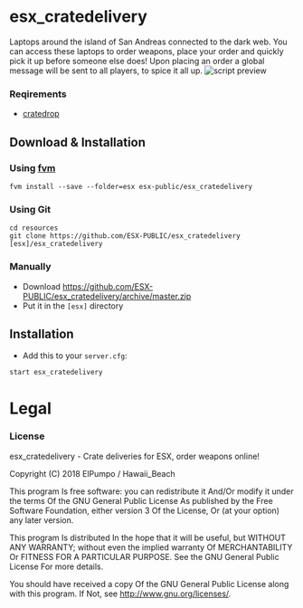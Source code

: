 # esx_cratedelivery
Laptops around the island of San Andreas connected to the dark web. You can access these laptops to order weapons, place your order and quickly pick it up before someone else does! Upon placing an order a global message will be sent to all players, to spice it all up.
![script preview](https://i.imgur.com/JqKPt60.jpg)

### Reqirements
- [cratedrop](https://github.com/Vechro/cratedrop)

## Download & Installation

### Using [fvm](https://github.com/qlaffont/fvm-installer)
```
fvm install --save --folder=esx esx-public/esx_cratedelivery
```

### Using Git
```
cd resources
git clone https://github.com/ESX-PUBLIC/esx_cratedelivery [esx]/esx_cratedelivery
```

### Manually
- Download https://github.com/ESX-PUBLIC/esx_cratedelivery/archive/master.zip
- Put it in the `[esx]` directory

## Installation
- Add this to your `server.cfg`:

```
start esx_cratedelivery
```

# Legal
### License
esx_cratedelivery - Crate deliveries for ESX, order weapons online!

Copyright (C) 2018 ElPumpo / Hawaii_Beach

This program Is free software: you can redistribute it And/Or modify it under the terms Of the GNU General Public License As published by the Free Software Foundation, either version 3 Of the License, Or (at your option) any later version.

This program Is distributed In the hope that it will be useful, but WITHOUT ANY WARRANTY; without even the implied warranty Of MERCHANTABILITY Or FITNESS FOR A PARTICULAR PURPOSE. See the GNU General Public License For more details.

You should have received a copy Of the GNU General Public License along with this program. If Not, see http://www.gnu.org/licenses/.
